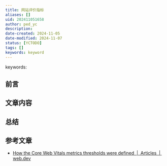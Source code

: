 ```yaml
---
title: 网站评价指标
aliases: []
uid: 202411051658
author: ped_yc
description: 
date-created: 2024-11-05
date-modified: 2024-11-07
status: [YCTODO]
tags: []
keywords: keyword
---
```


keywords:

## 前言

## 文章内容

## 总结

## 参考文章

- [How the Core Web Vitals metrics thresholds were defined  |  Articles  |  web.dev](https://web.dev/articles/defining-core-web-vitals-thresholds?hl=en)
